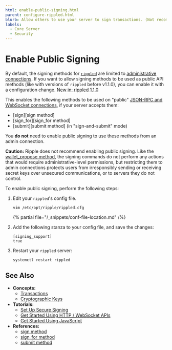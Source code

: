 ```yaml
---
html: enable-public-signing.html
parent: configure-rippled.html
blurb: Allow others to use your server to sign transactions. (Not recommended)
labels:
  - Core Server
  - Security
---
```

# Enable Public Signing

By default, the signing methods for [`rippled`](xrpl-servers.html) are limited to [administrative connections](../../references/http-websocket-apis/admin-api-methods/index.md). If you want to allow signing methods to be used as public API methods (like with versions of `rippled` before v1.1.0), you can enable it with a configuration change. [New in: rippled 1.1.0](https://github.com/XRPLF/rippled/releases/tag/1.1.0 "BADGE_BLUE")

This enables the following methods to be used on "public" [JSON-RPC and WebSocket connections](../../tutorials/get-started/get-started-using-http-websocket-apis.md), if your server accepts them:

- [sign][sign method]
- [sign_for][sign_for method]
- [submit][submit method] (in "sign-and-submit" mode)

You **do not** need to enable public signing to use these methods from an admin connection.

**Caution:** Ripple does not recommend enabling public signing. Like the [wallet_propose method](../../references/http-websocket-apis/admin-api-methods/key-generation-methods/wallet_propose.md), the signing commands do not perform any actions that would require administrative-level permissions, but restricting them to admin connections protects users from irresponsibly sending or receiving secret keys over unsecured communications, or to servers they do not control.

To enable public signing, perform the following steps:

1. Edit your `rippled`'s config file.

    ```
    vim /etc/opt/ripple/rippled.cfg
    ```

    {% partial file="/_snippets/conf-file-location.md" /%}

2. Add the following stanza to your config file, and save the changes:

    ```
    [signing_support]
    true
    ```

3. Restart your `rippled` server:

    ```
    systemctl restart rippled
    ```

## See Also

- **Concepts:**
    - [Transactions](../../concepts/transactions/index.md)
    - [Cryptographic Keys](../../concepts/accounts/cryptographic-keys.md)
- **Tutorials:**
    - [Set Up Secure Signing](../../concepts/transactions/secure-signing.md)
    - [Get Started Using HTTP / WebSocket APIs](../../tutorials/get-started/get-started-using-http-websocket-apis.md)
    - [Get Started Using JavaScript](../../tutorials/get-started/get-started-using-javascript.md)
- **References:**
    - [sign method](../../references/http-websocket-apis/admin-api-methods/signing-methods/sign.md)
    - [sign_for method](../../references/http-websocket-apis/admin-api-methods/signing-methods/sign_for.md)
    - [submit method](../../references/http-websocket-apis/public-api-methods/transaction-methods/submit.md)
